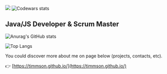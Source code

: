 ![](https://komarev.com/ghpvc/?username=your-github-timmson)
![Codewars stats](https://www.codewars.com/users/timmson/badges/micro)

## Java/JS Developer & Scrum Master

![Anurag's GitHub stats](https://github-readme-stats.vercel.app/api?username=timmson&show_icons=true&theme=radical)

![Top Langs](https://github-readme-stats.vercel.app/api/top-langs/?username=timmson&layout=compact&theme=radical)

You could discover more about me on page below (projects, contacts, etc).

👉 [https://timmson.github.io/](https://timmson.github.io/)
